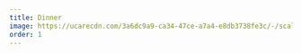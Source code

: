 ```yaml
---
title: Dinner
image: https://ucarecdn.com/3a6dc9a9-ca34-47ce-a7a4-e8db3738fe3c/-/scale_crop/768x768/smart/dinner-01.jpg
order: 1
---
```

